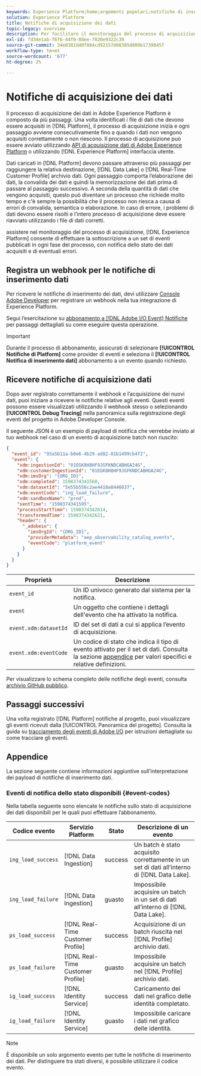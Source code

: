 ```yaml
---
keywords: Experience Platform;home;argomenti popolari;notifiche di inserimento dati;notifiche;eventi di sottoscrizione;eventi di stato di inserimento dati;eventi di stato;sottoscrizione;notifiche di stato;
solution: Experience Platform
title: Notifiche di acquisizione dei dati
topic-legacy: overview
description: Per facilitare il monitoraggio del processo di acquisizione, Adobe Experience Platform consente di abbonarsi a un set di eventi pubblicati in ogni fase del processo, notificandovi lo stato dei dati acquisiti ed eventuali errori.
exl-id: fd34e1ab-f6f6-44f0-88ee-7020e9322c39
source-git-commit: 34e0381d40f884cd92157d08385d889b1739845f
workflow-type: tm+mt
source-wordcount: '677'
ht-degree: 2%

---
```


# Notifiche di acquisizione dei dati

Il processo di acquisizione dei dati in Adobe Experience Platform è composto da più passaggi. Una volta identificati i file di dati che devono essere acquisiti in [!DNL Platform], il processo di acquisizione inizia e ogni passaggio avviene consecutivamente fino a quando i dati non vengono acquisiti correttamente o non riescono. Il processo di acquisizione può essere avviato utilizzando [API di acquisizione dati di Adobe Experience Platform](https://www.adobe.io/experience-platform-apis/references/data-ingestion/) o utilizzando [!DNL Experience Platform] interfaccia utente.

Dati caricati in [!DNL Platform] devono passare attraverso più passaggi per raggiungere la relativa destinazione, [!DNL Data Lake] o [!DNL Real-Time Customer Profile] archivio dati. Ogni passaggio comporta l’elaborazione dei dati, la convalida dei dati e quindi la memorizzazione dei dati prima di passare al passaggio successivo. A seconda della quantità di dati che vengono acquisiti, questo può diventare un processo che richiede molto tempo e c&#39;è sempre la possibilità che il processo non riesca a causa di errori di convalida, semantica o elaborazione. In caso di errore, i problemi di dati devono essere risolti e l’intero processo di acquisizione deve essere riavviato utilizzando i file di dati corretti.

assistere nel monitoraggio del processo di acquisizione, [!DNL Experience Platform] consente di effettuare la sottoscrizione a un set di eventi pubblicati in ogni fase del processo, con notifica dello stato dei dati acquisiti e di eventuali errori.

## Registra un webhook per le notifiche di inserimento dati

Per ricevere le notifiche di inserimento dei dati, devi utilizzare [Console Adobe Developer](https://www.adobe.com/go/devs_console_ui) per registrare un webhook nella tua integrazione di Experience Platform.

Segui l’esercitazione su [abbonamento a [!DNL Adobe I/O Event] Notifiche](../../observability/alerts/subscribe.md) per passaggi dettagliati su come eseguire questa operazione.

>[!IMPORTANT]
>
>Durante il processo di abbonamento, assicurati di selezionare **[!UICONTROL Notifiche di Platform]** come provider di eventi e seleziona il **[!UICONTROL Notifica di inserimento dati]** abbonamento a un evento quando richiesto.

## Ricevere notifiche di acquisizione dati

Dopo aver registrato correttamente il webhook e l’acquisizione dei nuovi dati, puoi iniziare a ricevere le notifiche relative agli eventi. Questi eventi possono essere visualizzati utilizzando il webhook stesso o selezionando **[!UICONTROL Debug Tracing]** nella panoramica sulla registrazione degli eventi del progetto in Adobe Developer Console.

Il seguente JSON è un esempio di payload di notifica che verrebbe inviato al tuo webhook nel caso di un evento di acquisizione batch non riuscito:

```json
{
  "event_id": "93a5b11a-b0e6-4b29-ad82-81b1499cb4f2",
  "event": {
    "xdm:ingestionId": "01EGK8H8HF9JGFKNDCABHGA24G",
    "xdm:customerIngestionId": "01EGK8H8HF9JGFKNDCABHGA24G",
    "xdm:imsOrg": "{ORG_ID}",
    "xdm:completed": 1598374341560,
    "xdm:datasetId": "5e55b556c2ae4418a8446037",
    "xdm:eventCode": "ing_load_failure",
    "xdm:sandboxName": "prod",
    "sentTime": "1598374341595",
    "processStartTime": 1598374342614,
    "transformedTime": 1598374342621,
    "header": {
      "_adobeio": {
        "imsOrgId": "{ORG_ID}",
        "providerMetadata": "aep_observability_catalog_events",
        "eventCode": "platform_event"
      }
    }
  }
}
```

| Proprietà | Descrizione |
| --- | --- |
| `event_id` | Un ID univoco generato dal sistema per la notifica. |
| `event` | Un oggetto che contiene i dettagli dell&#39;evento che ha attivato la notifica. |
| `event.xdm:datasetId` | ID del set di dati a cui si applica l’evento di acquisizione. |
| `event.xdm:eventCode` | Un codice di stato che indica il tipo di evento attivato per il set di dati. Consulta la sezione [appendice](#event-codes) per valori specifici e relative definizioni. |

Per visualizzare lo schema completo delle notifiche degli eventi, consulta [archivio GitHub pubblico](https://github.com/adobe/xdm/blob/master/schemas/notifications/ingestion.schema.json).

## Passaggi successivi

Una volta registrato [!DNL Platform] notifiche al progetto, puoi visualizzare gli eventi ricevuti dalla [!UICONTROL Panoramica del progetto]. Consulta la guida su [tracciamento degli eventi di Adobe I/O](https://www.adobe.io/apis/experienceplatform/events/docs.html#!adobedocs/adobeio-events/master/support/tracing.md) per istruzioni dettagliate su come tracciare gli eventi.

## Appendice

La sezione seguente contiene informazioni aggiuntive sull’interpretazione dei payload di notifiche di inserimento dati.

### Eventi di notifica dello stato disponibili {#event-codes}

Nella tabella seguente sono elencate le notifiche sullo stato di acquisizione dei dati disponibili per le quali puoi effettuare l’abbonamento.

| Codice evento | Servizio Platform | Stato | Descrizione di un evento |
| --- | ---------------- | ------ | ----------------- |
| `ing_load_success` | [!DNL Data Ingestion] | success | Un batch è stato acquisito correttamente in un set di dati all’interno di [!DNL Data Lake]. |
| `ing_load_failure` | [!DNL Data Ingestion] | guasto | Impossibile acquisire un batch in un set di dati all’interno di [!DNL Data Lake]. |
| `ps_load_success` | [!DNL Real-Time Customer Profile] | success | Acquisizione di un batch riuscita nel [!DNL Profile] archivio dati. |
| `ps_load_failure` | [!DNL Real-Time Customer Profile] | guasto | Impossibile acquisire un batch nel [!DNL Profile] archivio dati. |
| `ig_load_success` | [!DNL Identity Service] | success | Caricamento dei dati nel grafico delle identità completato. |
| `ig_load_failure` | [!DNL Identity Service] | guasto | Impossibile caricare i dati nel grafico delle identità. |

>[!NOTE]
>
>È disponibile un solo argomento evento per tutte le notifiche di inserimento dei dati. Per distinguere tra stati diversi, è possibile utilizzare il codice evento.
